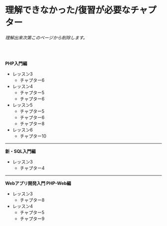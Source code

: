 # 理解できなかった/復習が必要なチャプター
###### 理解出来次第このページから削除します。
<br>


**PHP入門編**
- レッスン3
  - チャプター6
- レッスン4
  - チャプター5
  - チャプター6
- レッスン5
  - チャプター5
  - チャプター6
  - チャプター8
- レッスン6
  - チャプター10
---

**新・SQL入門編**
- レッスン3
  - チャプター4
---

**Webアプリ開発入門 PHP-Web編**
- レッスン3
  - チャプター8
- レッスン4
  - チャプター5
  - チャプター9
 
